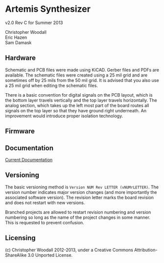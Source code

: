 # Artemis Synthesizer 

v2.0 Rev C for Summer 2013

Christopher Woodall  
Eric Hazen  
Sam Damask

## Hardware

Schematic and PCB files were made using KiCAD. Gerber files and PDFs are available. The schematic files were created using a 25 mil grid and are sometimes off by 25 mils from the 50 mil grid. It is advised that you also use a 25 mil grid when editing the schematic files.

There is a basic convention for digital signals on the PCB layout, which is the bottom layer travels vertically and the top layer travels horizontally. The analog section, which takes up the left most part of the board routes all signals on the top layer so that they have ground right underneath. An improvement would introduce proper isolation technology.

## Firmware

## Documentation

[Current Documentation](http://ohm.bu.edu/cgi-bin/edf/SoundSynthesizer)

## Versioning

The basic versioning method is `Version NUM Rev LETTER (vNUMrLETTER)`. The version number indicates major version changes (and more importantly the associated software version). The revision letter marks the board revision and does not restart with new versions.

Branched projects are allowed to restart revision numbering and version numbering so long as the name of the project changes in some manner. This is requested to prevent confusion.

## Licensing

(c) Christopher Woodall 2012-2013, under a Creative Commons Attribution-ShareAlike 3.0 Unported License.